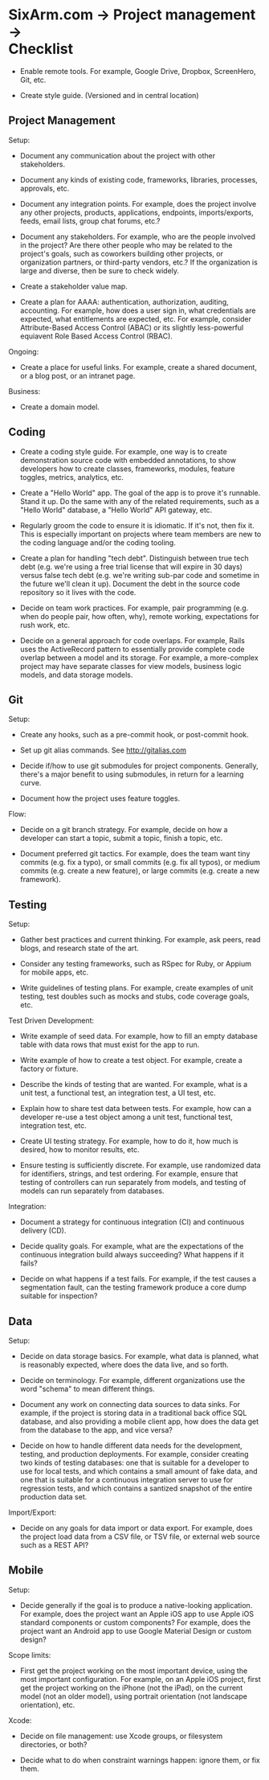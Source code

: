 <!--
  * browser: sixarm-project-management-checklist
  * tracker: 704ee393cc7ce47e2458a5505f089851
  * version: 2.0.0
  * updated: 2018-11-19T07:45:48Z
  * contact: Joel Parker Henderson (http://joelparkerhenderson.com)
  * options: commentable
-->

# SixArm.com → Project management → <br>Checklist

* Enable remote tools. For example, Google Drive, Dropbox, ScreenHero, Git, etc.

* Create style guide. (Versioned and in central location)


## Project Management

Setup:

* Document any communication about the project with other stakeholders.

* Document any kinds of existing code, frameworks, libraries, processes, approvals, etc.

* Document any integration points. For example, does the project involve any other projects, products, applications, endpoints, imports/exports, feeds, email lists, group chat forums, etc.?

* Document any stakeholders. For example, who are the people involved in the project? Are there other people who may be related to the project's goals, such as coworkers building other projects, or organization partners, or third-party vendors, etc.? If the organization is large and diverse, then be sure to check widely.

* Create a stakeholder value map.

* Create a plan for AAAA: authentication, authorization, auditing, accounting. For example, how does a user sign in, what credentials are expected, what entitlements are expected, etc. For example, consider Attribute-Based Access Control (ABAC) or its slightly less-powerful equiavent Role Based Access Control (RBAC).

Ongoing:

* Create a place for useful links. For example, create a shared document, or a blog post, or an intranet page.

Business:

* Create a domain model.


## Coding

* Create a coding style guide. For example, one way is to create demonstration source code with embedded annotations, to show developers how to create classes, frameworks, modules, feature toggles, metrics, analytics, etc.

* Create a "Hello World" app. The goal of the app is to prove it's runnable. Stand it up. Do the same with any of the related requirements, such as a "Hello World" database, a "Hello World" API gateway, etc.

* Regularly groom the code to ensure it is idiomatic. If it's not, then fix it. This is especially important on projects where team members are new to the coding language and/or the coding tooling.

* Create a plan for handling "tech debt". Distinguish between true tech debt (e.g. we're using a free trial license that will expire in 30 days) versus false tech debt (e.g. we're writing sub-par code and sometime in the future we'll clean it up). Document the debt in the source code repository so it lives with the code.

* Decide on team work practices. For example, pair programming (e.g. when do people pair, how often, why), remote working, expectations for rush work, etc.

* Decide on a general approach for code overlaps. For example, Rails uses the ActiveRecord pattern to essentially provide complete code overlap between a model and its storage. For example, a more-complex project may have separate classes for view models, business logic models, and data storage models.


## Git

Setup:

* Create any hooks, such as a pre-commit hook, or post-commit hook.

* Set up git alias commands. See http://gitalias.com

* Decide if/how to use git submodules for project components. Generally, there's a major benefit to using submodules, in return for a learning curve.

* Document how the project uses feature toggles.

Flow:

* Decide on a git branch strategy. For example, decide on how a developer can start a topic, submit a topic, finish a topic, etc.

* Document preferred git tactics. For example, does the team want tiny commits (e.g. fix a typo), or small commits (e.g. fix all typos), or medium commits (e.g. create a new feature), or large commits (e.g. create a new framework).


## Testing

Setup:

* Gather best practices and current thinking. For example, ask peers, read blogs, and research state of the art.

* Consider any testing frameworks, such as RSpec for Ruby, or Appium for mobile apps, etc.

* Write guidelines of testing plans. For example, create examples of unit testing, test doubles such as mocks and stubs, code coverage goals, etc.

Test Driven Development:

* Write example of seed data. For example, how to fill an empty database table with data rows that must exist for the app to run.

* Write example of how to create a test object. For example, create a factory or fixture.

* Describe the kinds of testing that are wanted. For example, what is a unit test, a functional test, an integration test, a UI test, etc.

* Explain how to share test data between tests. For example, how can a developer re-use a test object among a unit test, functional test, integration test, etc.

* Create UI testing strategy. For example, how to do it, how much is desired, how to monitor results, etc.

* Ensure testing is sufficiently discrete. For example, use randomized data for identifiers, strings, and test ordering. For example, ensure that testing of controllers can run separately from models, and testing of models can run separately from  databases.

Integration:

* Document a strategy for continuous integration (CI) and continuous delivery (CD).

* Decide quality goals. For example, what are the expectations of the continuous integration build always succeeding? What happens if it fails?

* Decide on what happens if a test fails. For example, if the test causes a segmentation fault, can the testing framework produce a core dump suitable for inspection?


## Data

Setup:

* Decide on data storage basics. For example, what data is planned, what is reasonably expected, where does the data live, and so forth.

* Decide on terminology. For example, different organizations use the word "schema" to mean different things.

* Document any work on connecting data sources to data sinks. For example, if the project is storing data in a traditional back office SQL database, and also providing a mobile client app, how does the data get from the database to the app, and vice versa?

* Decide on how to handle different data needs for the development, testing, and production deployments. For example, consider creating two kinds of testing databases: one that is suitable for a developer to use for local tests, and which contains a small amount of fake data, and one that is suitable for a continuous integration server to use for regression tests, and which contains a santized snapshot of the entire production data set.

Import/Export:

* Decide on any goals for data import or data export. For example, does the project load data from a CSV file, or TSV file, or external web source such as a REST API?


## Mobile

Setup:

* Decide generally if the goal is to produce a native-looking application. For example, does the project want an Apple iOS app to use Apple iOS standard components or custom components? For example, does the project want an Android app to use Google Material Design or custom design?

Scope limits:

* First get the project working on the most important device, using the most important configuration. For example, on an Apple iOS project, first get the project working on the iPhone (not the iPad), on the current model (not an older model), using portrait orientation (not landscape orientation), etc.

Xcode:

* Decide on file management: use Xcode groups, or filesystem directories, or both?

* Decide what to do when constraint warnings happen: ignore them, or fix them.
